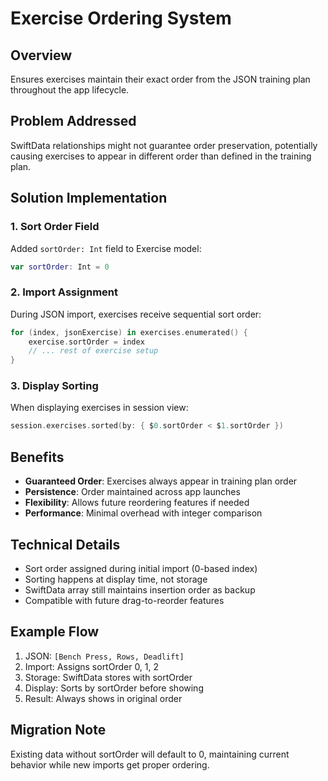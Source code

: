 # Exercise Ordering System

## Overview
Ensures exercises maintain their exact order from the JSON training plan throughout the app lifecycle.

## Problem Addressed
SwiftData relationships might not guarantee order preservation, potentially causing exercises to appear in different order than defined in the training plan.

## Solution Implementation

### 1. Sort Order Field
Added `sortOrder: Int` field to Exercise model:
```swift
var sortOrder: Int = 0
```

### 2. Import Assignment
During JSON import, exercises receive sequential sort order:
```swift
for (index, jsonExercise) in exercises.enumerated() {
    exercise.sortOrder = index
    // ... rest of exercise setup
}
```

### 3. Display Sorting
When displaying exercises in session view:
```swift
session.exercises.sorted(by: { $0.sortOrder < $1.sortOrder })
```

## Benefits
- **Guaranteed Order**: Exercises always appear in training plan order
- **Persistence**: Order maintained across app launches
- **Flexibility**: Allows future reordering features if needed
- **Performance**: Minimal overhead with integer comparison

## Technical Details
- Sort order assigned during initial import (0-based index)
- Sorting happens at display time, not storage
- SwiftData array still maintains insertion order as backup
- Compatible with future drag-to-reorder features

## Example Flow
1. JSON: `[Bench Press, Rows, Deadlift]`
2. Import: Assigns sortOrder 0, 1, 2
3. Storage: SwiftData stores with sortOrder
4. Display: Sorts by sortOrder before showing
5. Result: Always shows in original order

## Migration Note
Existing data without sortOrder will default to 0, maintaining current behavior while new imports get proper ordering.